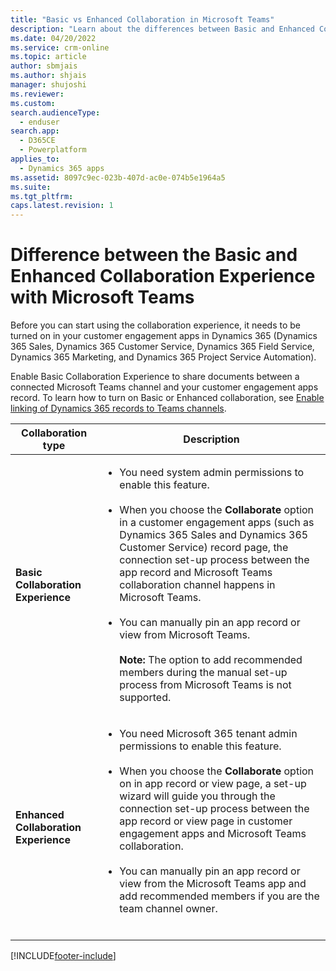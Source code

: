 ```yaml
---
title: "Basic vs Enhanced Collaboration in Microsoft Teams"
description: "Learn about the differences between Basic and Enhanced Collaboration in Microsoft Teams, including the permissions, connection setups, and more."
ms.date: 04/20/2022
ms.service: crm-online
ms.topic: article
author: sbmjais
ms.author: shjais
manager: shujoshi
ms.reviewer: 
ms.custom: 
search.audienceType: 
  - enduser
search.app: 
  - D365CE
  - Powerplatform
applies_to: 
  - Dynamics 365 apps
ms.assetid: 8097c9ec-023b-407d-ac0e-074b5e1964a5
ms.suite: 
ms.tgt_pltfrm: 
caps.latest.revision: 1
---
```

# Difference between the Basic and Enhanced Collaboration Experience with Microsoft Teams 


Before you can start using the collaboration experience, it needs to be turned on in your customer engagement apps in Dynamics 365 (Dynamics 365 Sales, Dynamics 365 Customer Service, Dynamics 365 Field Service, Dynamics 365 Marketing, and Dynamics 365 Project Service Automation). 


Enable Basic Collaboration Experience to share documents between a connected Microsoft Teams channel and your customer engagement apps record. To learn how to turn on Basic or Enhanced collaboration, see [Enable linking of Dynamics 365 records to Teams channels](enable-record-linking.md).

 
|Collaboration type  |Description  |
|---------|---------|
|**Basic Collaboration Experience**     |  <ul><li>You need system admin permissions to enable this feature.</li><br/>  <li>When you choose the **Collaborate** option in a customer engagement apps (such as Dynamics 365 Sales and Dynamics 365 Customer Service) record page, the connection set-up process between the app record and Microsoft Teams collaboration channel happens in Microsoft Teams.</li><br/> <li>You can manually pin an app record or view from Microsoft Teams. <br/> <br/>**Note:** The option to add recommended members during the manual set-up process from Microsoft Teams is not supported.  </li></ul>       |
|**Enhanced Collaboration Experience**    | <ul><li>You need Microsoft 365 tenant admin permissions to enable this feature. </li><br/>  <li>When you choose the **Collaborate** option on in app record or view page, a set-up wizard will guide you through the connection set-up process between the app record or view page in customer engagement apps and Microsoft Teams collaboration.</li><br/> <li>You can manually pin an app record or view from the Microsoft Teams app and add recommended members if you are the team channel owner.</li><br/>  </ul>  


[!INCLUDE[footer-include](../../includes/footer-banner.md)]

